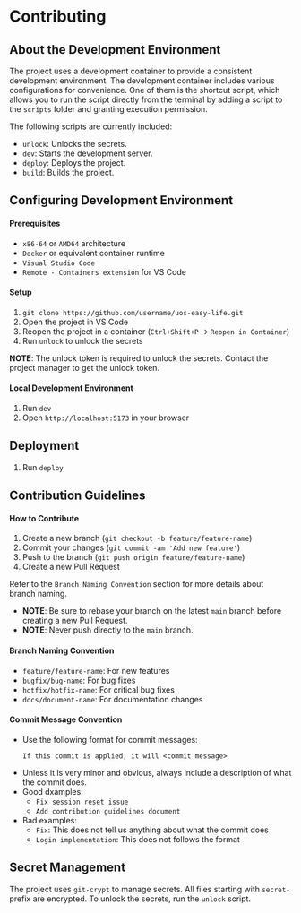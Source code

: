 # Contributing

## About the Development Environment

The project uses a development container to provide a consistent development environment. The development container includes various configurations for convenience. One of them is the shortcut script, which allows you to run the script directly from the terminal by adding a script to the `scripts` folder and granting execution permission.

The following scripts are currently included:

- `unlock`: Unlocks the secrets.
- `dev`: Starts the development server.
- `deploy`: Deploys the project.
- `build`: Builds the project.

## Configuring Development Environment

#### Prerequisites

- `x86-64` or `AMD64` architecture
- `Docker` or equivalent container runtime
- `Visual Studio Code`
- `Remote - Containers extension` for VS Code

#### Setup

1. `git clone https://github.com/username/uos-easy-life.git`
1. Open the project in VS Code
1. Reopen the project in a container (`Ctrl+Shift+P` -> `Reopen in Container`)
1. Run `unlock` to unlock the secrets

**NOTE**: The unlock token is required to unlock the secrets. Contact the project manager to get the unlock token.

#### Local Development Environment

1. Run `dev`
1. Open `http://localhost:5173` in your browser

## Deployment

1. Run `deploy`

## Contribution Guidelines

#### How to Contribute

1. Create a new branch (`git checkout -b feature/feature-name`)
1. Commit your changes (`git commit -am 'Add new feature'`)
1. Push to the branch (`git push origin feature/feature-name`)
1. Create a new Pull Request

Refer to the `Branch Naming Convention` section for more details about branch naming.

- **NOTE**: Be sure to rebase your branch on the latest `main` branch before creating a new Pull Request.
- **NOTE**: Never push directly to the `main` branch.

#### Branch Naming Convention

- `feature/feature-name`: For new features
- `bugfix/bug-name`: For bug fixes
- `hotfix/hotfix-name`: For critical bug fixes
- `docs/document-name`: For documentation changes

#### Commit Message Convention

- Use the following format for commit messages:
  ```
  If this commit is applied, it will <commit message>
  ```
- Unless it is very minor and obvious, always include a description of what the commit does.
- Good dxamples:
  - `Fix session reset issue`
  - `Add contribution guidelines document`
- Bad examples:
  - `Fix`: This does not tell us anything about what the commit does
  - `Login implementation`: This does not follows the format

## Secret Management

The project uses `git-crypt` to manage secrets. All files starting with `secret-` prefix are encrypted. To unlock the secrets, run the `unlock` script.
